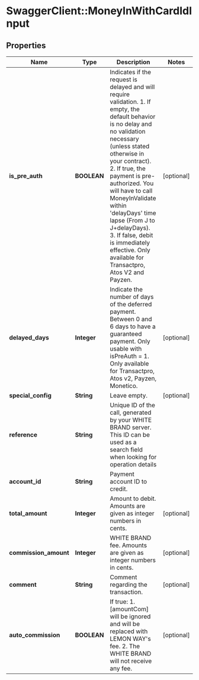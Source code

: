 # SwaggerClient::MoneyInWithCardIdInput

## Properties
Name | Type | Description | Notes
------------ | ------------- | ------------- | -------------
**is_pre_auth** | **BOOLEAN** | Indicates if the request is delayed and will require validation.  1. If empty, the default behavior is no delay and no validation necessary (unless stated otherwise in your contract).  2. If true, the payment is pre-authorized. You will have to call MoneyInValidate within &#39;delayDays&#39; time lapse (From J to J+delayDays).  3. If false, debit is immediately effective.  Only available for Transactpro, Atos V2 and Payzen. | [optional] 
**delayed_days** | **Integer** | Indicate the number of days of the deferred payment. Between 0 and 6 days to have a guaranteed payment.   Only usable with isPreAuth &#x3D; 1.  Only available for Transactpro, Atos v2, Payzen, Monetico. | [optional] 
**special_config** | **String** | Leave empty. | [optional] 
**reference** | **String** | Unique ID of the call, generated by your WHITE BRAND server. This ID can be used as a search field when looking for operation details | 
**account_id** | **String** | Payment account ID to credit. | 
**total_amount** | **Integer** | Amount to debit.  Amounts are given as integer numbers in cents. | [optional] 
**commission_amount** | **Integer** | WHITE BRAND fee.  Amounts are given as integer numbers in cents. | [optional] 
**comment** | **String** | Comment regarding the transaction. | [optional] 
**auto_commission** | **BOOLEAN** | If true:  1. [amountCom] will be ignored and will be replaced with LEMON WAY&#39;s fee.  2. The WHITE BRAND will not receive any fee. | [optional] 


